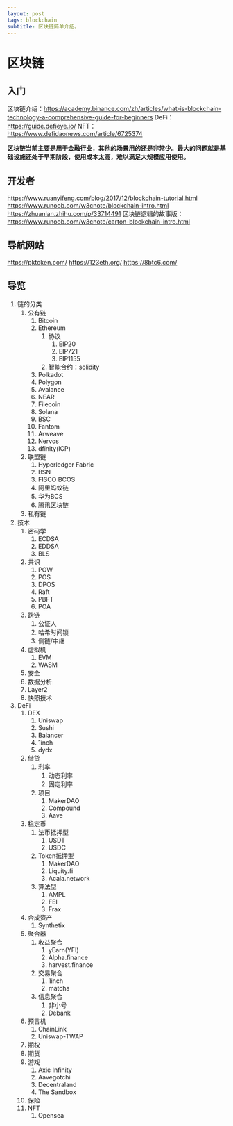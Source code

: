 ```yaml
---
layout: post
tags: blockchain
subtitle: 区块链简单介绍。
---
```


# 区块链

## 入门

区块链介绍：<https://academy.binance.com/zh/articles/what-is-blockchain-technology-a-comprehensive-guide-for-beginners>
DeFi：<https://guide.defieye.io/>
NFT： <https://www.defidaonews.com/article/6725374>

**区块链当前主要是用于金融行业，其他的场景用的还是非常少。最大的问题就是基础设施还处于早期阶段，使用成本太高，难以满足大规模应用使用。**

## 开发者

<https://www.ruanyifeng.com/blog/2017/12/blockchain-tutorial.html>
<https://www.runoob.com/w3cnote/blockchain-intro.html>
<https://zhuanlan.zhihu.com/p/33714491>
区块链逻辑的故事版：<https://www.runoob.com/w3cnote/carton-blockchain-intro.html>

## 导航网站

<https://pktoken.com/>
<https://123eth.org/>
<https://8btc6.com/>

## 导览

1. 链的分类
   1. 公有链
      1. Bitcoin
      2. Ethereum
         1. 协议
            1. EIP20
            2. EIP721
            3. EIP1155
         2. 智能合约：solidity
      3. Polkadot
      4. Polygon
      5. Avalance
      6. NEAR
      7. Filecoin
      8. Solana
      9. BSC
      10. Fantom
      11. Arweave
      12. Nervos
      13. dfinity(ICP)
   2. 联盟链
      1. Hyperledger Fabric
      2. BSN
      3. FISCO BCOS
      4. 阿里蚂蚁链
      5. 华为BCS
      6. 腾讯区块链
   3. 私有链
2. 技术
   1. 密码学
      1. ECDSA
      2. EDDSA
      3. BLS
   2. 共识
      1. POW
      2. POS
      3. DPOS
      4. Raft
      5. PBFT
      6. POA
   3. 跨链
      1. 公证人
      2. 哈希时间锁
      3. 侧链/中继
   4. 虚拟机
      1. EVM
      2. WASM
   5. 安全
   6. 数据分析
   7. Layer2
   8. 快照技术
3. DeFi
   1. DEX
      1. Uniswap
      2. Sushi
      3. Balancer
      4. 1inch
      5. dydx
   2. 借贷
      1. 利率
         1. 动态利率
         2. 固定利率
      2. 项目
         1. MakerDAO
         2. Compound
         3. Aave
   3. 稳定币
      1. 法币抵押型
         1. USDT
         2. USDC
      2. Token抵押型
         1. MakerDAO
         2. Liquity.fi
         3. Acala.network
      3. 算法型
         1. AMPL
         2. FEI
         3. Frax
   4. 合成资产
      1. Synthetix
   5. 聚合器
      1. 收益聚合
         1. yEarn(YFI)
         2. Alpha.finance
         3. harvest.finance
      2. 交易聚合
         1. 1inch
         2. matcha
      3. 信息聚合
         1. 非小号
         2. Debank
   6. 预言机
      1. ChainLink
      2. Uniswap-TWAP
   7. 期权
   8. 期货
   9. 游戏
      1. Axie Infinity
      2. Aavegotchi
      3. Decentraland
      4. The Sandbox
   10. 保险
   11. NFT
       1. Opensea
